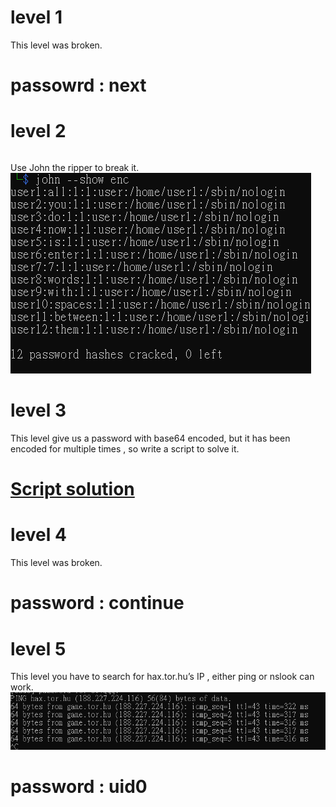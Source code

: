 # level 1 
This level was broken. 
# passowrd : next
# level 2 
```debfKNH1AvtBo deGH9Aq./kiSY denjFRfA8kzL2 deCfBQ0MS4MSA delCZeH4hHOq. deKaHJpaMFqSk deURVbdSEtxPo deImhlc0Y/L/k dehu92waVC.Pk deVX2jv60XD4Q detlQw1i3GbU2 der4QGDteh9qY
```
Use John the ripper to break it.
![pic](https://github.com/leohammer123/CTF/blob/main/hax.tor/level_challenge/img/lv2.png)
# level 3
This level give us a password with base64 encoded, but it has been encoded for multiple times , so write a script to solve it.
# [Script solution](https://github.com/leohammer123/CTF/blob/main/hax.tor/level_challenge/src/lv3.py)

# level 4
This level was broken.
# password : continue
# level 5
This level you have to search for  hax.tor.hu’s IP , either ping or nslook can work.
![pic](https://github.com/leohammer123/CTF/blob/main/hax.tor/level_challenge/img/lv5.png)
# password : uid0
